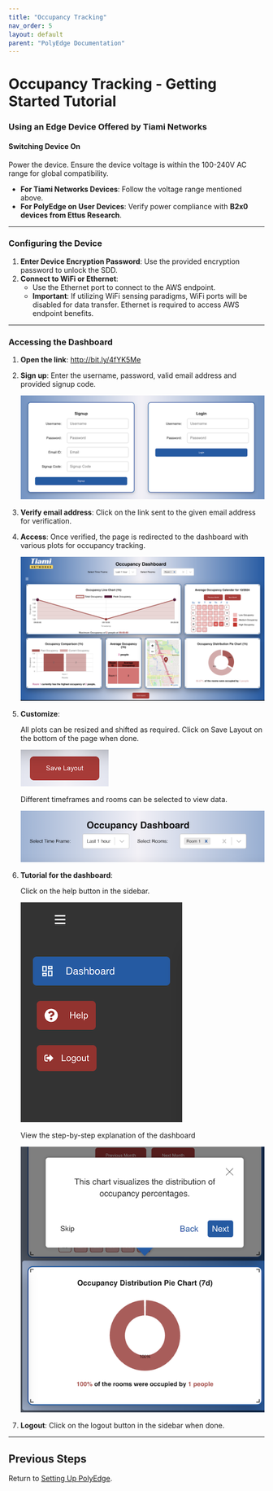 ```yaml
---
title: "Occupancy Tracking"
nav_order: 5
layout: default
parent: "PolyEdge Documentation"
---
```


# Occupancy Tracking - Getting Started Tutorial

### Using an Edge Device Offered by Tiami Networks

#### Switching Device On
Power the device. Ensure the device voltage is within the 100-240V AC range for global compatibility.

- **For Tiami Networks Devices**: Follow the voltage range mentioned above.
- **For PolyEdge on User Devices**: Verify power compliance with **B2x0 devices from Ettus Research**.

---

### Configuring the Device

1. **Enter Device Encryption Password**: Use the provided encryption password to unlock the SDD.
2. **Connect to WiFi or Ethernet**:  
   - Use the Ethernet port to connect to the AWS endpoint.
   - **Important**: If utilizing WiFi sensing paradigms, WiFi ports will be disabled for data transfer. Ethernet is required to access AWS endpoint benefits.

---

### Accessing the Dashboard

1. **Open the link**: http://bit.ly/4fYK5Me

2. **Sign up**: Enter the username, password, valid email address and provided signup code.

   ![Sign up page](dashboard-images/sign-up.png)

3. **Verify email address**: Click on the link sent to the given email address for verification.

4. **Access**: Once verified, the page is redirected to the dashboard with various plots for occupancy tracking.

   ![Dashboard](dashboard-images/dashboard.png)

5. **Customize**: 

   All plots can be resized and shifted as required. Click on Save Layout on the bottom of the page when done.

   ![Save Layout](dashboard-images/save-layout.png)
   
   Different timeframes and rooms can be selected to view data.

   ![Customize plots](dashboard-images/options.png)

6. **Tutorial for the dashboard**:

   Click on the help button in the sidebar.

   ![Help button](dashboard-images/sidebar.png)

   View the step-by-step explanation of the dashboard

   ![Tutorial](dashboard-images/tutorial.png)

7. **Logout**: Click on the logout button in the sidebar when done.
---
## Previous Steps

Return to [Setting Up PolyEdge](setting-up-polyedge.md).
